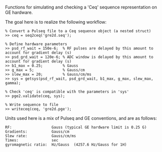 Functions for simulating and checking a 'Ceq' sequence representation on GE hardware.

The goal here is to realize the following workflow:
```
% Convert a Pulseq file to a Ceq sequence object (a nested struct)
>> ceq = seq2ceq('gre2d.seq');

% Define hardware parameters
>> psd_rf_wait = 150e-6;  % RF pulses are delayed by this amount to account for gradient delay (s)
>> psd_grd_wait = 120e-6; % ADC window is delayed by this amount to account for gradient delay (s)
>> b1_max = 0.25;         % Gauss
>> g_max = 5;             % Gauss/cm
>> slew_max = 20;         % Gauss/cm/ms
>> sys = getsys(psd_rf_wait, psd_grd_wait, b1_max, g_max, slew_max, gamma);

% Check 'ceq' is compatible with the parameters in 'sys'
>> pge2.validate(ceq, sys);

% Write sequence to file
>> writeceq(ceq, 'gre2d.pge');
```

Units used here is a mix of Pulseq and GE conventions, and are as follows:
```
RF:                  Gauss (typical GE hardware limit is 0.25 G)
Gradients:           Gauss/cm    
Slew rate:           Gauss/cm/ms
Times:               sec
gyromagnetic ratio:  Hz/Gauss  (4257.6 Hz/Gauss for 1H)
```

